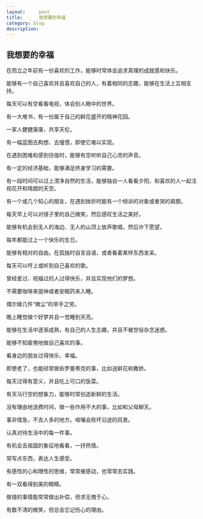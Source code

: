 ```yaml
---
layout:     post
title:      我想要的幸福
category: blog
description: 
---
```


## 我想要的幸福



在而立之年前有一份喜欢的工作，能够时常体会追求真理的成就感和快乐。

能够有一个自己喜欢并且喜欢自己的人，有着相同的志趣，能够在生活上互相支持。

每天可以有空看看电视，体会别人眼中的世界。

有一大堆书，有一份属于自己的鲜花盛开的精神花园。

一家人健健康康，共享天伦。

有一幅蓝图去构想、去憧憬，即使它难以实现。

在遇到困难和感到彷徨时，能够有空听听自己心灵的声音。

有一定的经济基础，能够满足终身学习的需要。

有一段时间可以过上清净自然的生活，能够独自一人看看夕阳，和喜欢的人一起注视花开和晴朗的天空。

有一个或几个知心的朋友，在遇到挫折时能有一个倾诉的对象或者哭的肩膀。

每天早上可以对镜子里的自己微笑，然后感叹生活之美好。

能够有机会到无人的海边、无人的山顶上放声歌唱，然后许下愿望。

每年都能过上一个快乐的生日。

能够有相对的自由。在孤独时自言自语，或者看着某样东西发呆。

每天可以哼上或听到自己喜欢的歌。

曾经爱过、祝福过的人过得快乐，并且实现他们的梦想。

不需要咖啡来提神或者安眠药来入睡。

偶尔做几件“微尘”的举手之劳。

晚上睡觉做个好梦并且一觉睡到天亮。

能够在生活中逐渐成熟，有自己的人生志趣，并且不被世俗杂念迷惑。

能够不知疲倦地做自己喜欢的事。

看身边的朋友过得快乐、幸福。

即使老了，也能经常做些罗曼蒂克的事，比如送鲜花和撒娇。

每天过得有意义，并且吃上可口的饭菜。

有天马行空的想象力，能够时常创造新鲜的生活。

没有理由地浪费时间，做一些作用不大的事，比如和父母聊天。

事非情急，不去人多的地方。喧嚷会败坏沿途的风景。

认真对待生活中的每一件事。

有机会去祖国的象征地看看，一抒热情。

常写点东西，表达人生感受。

有感性的心和理性的思维，常常被感动，也常常去实践。

有一双看得到美的眼睛。

做错的事情能常常做出补偿，但求无愧于心。

有数不清的微笑，但总会忘记伤心的理由。



